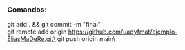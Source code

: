 ### Comandos:

git add . && git commit -m "final"\
git remote add origin https://github.com/uadyfmat/ejemplo-EliasMaDeRe.git\
git push origin main\
